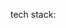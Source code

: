 tech stack: 

<a href="https://parsany.github.io/c/skills" src="https://img.shields.io/badge/Link-orange" height="50">




<!-- CV: [![Website](https://flat.badgen.net/badge/color/Link/orange?label=)](https://parsany.github.io/c/skills) -->

<!-- 
<div align="center">

  <a href="">![example1](https://img.shields.io/badge/example-one-red)</a>
  <a href="">![example2](https://img.shields.io/badge/example-two-green)</a>
  <a href="">![example3](https://img.shields.io/badge/example-three-blue)</a>

</div> -->

